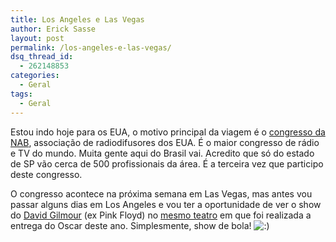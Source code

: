 ```yaml
---
title: Los Angeles e Las Vegas
author: Erick Sasse
layout: post
permalink: /los-angeles-e-las-vegas/
dsq_thread_id:
  - 262148853
categories:
  - Geral
tags:
  - Geral
---
```

Estou indo hoje para os EUA, o motivo principal da viagem é o [congresso da NAB][1], associação de radiodifusores dos EUA. É o maior congresso de rádio e TV do mundo. Muita gente aqui do Brasil vai. Acredito que só do estado de SP vão cerca de 500 profissionais da área. É a terceira vez que participo deste congresso.

O congresso acontece na próxima semana em Las Vegas, mas antes vou passar alguns dias em Los Angeles e vou ter a oportunidade de ver o show do [David Gilmour][2] (ex Pink Floyd) no [mesmo teatro][3] em que foi realizada a entrega do Oscar deste ano. Simplesmente, show de bola! <img src="http://www.ericksasse.com.br/wp-includes/images/smilies/icon_smile.gif" alt=":)" class="wp-smiley" />

 [1]: http://www.nabshow.com/
 [2]: http://www.davidgilmour.com/
 [3]: http://www.kodaktheatre.com/